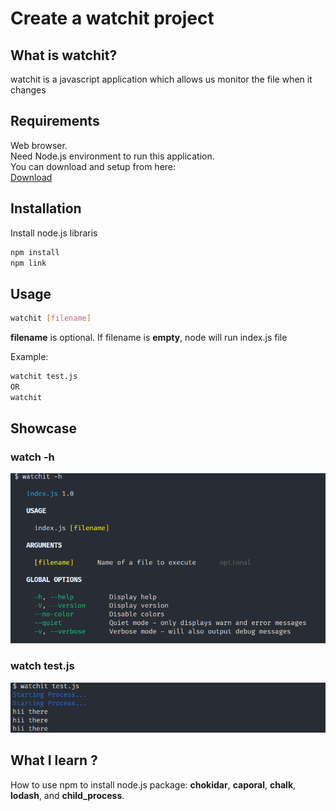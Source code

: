 # Create a watchit project

## What is watchit?
watchit is a javascript application which allows us monitor the file when it changes

## Requirements
Web browser.  
Need Node.js environment to run this application.  
You can download and setup from here:   
[Download](https://nodejs.org/en/)  

## Installation
Install node.js libraris
```bash
npm install
npm link
```

## Usage
```bash
watchit [filename]
```
**filename** is optional. If filename is **empty**, node will run index.js file

Example:
```bash
watchit test.js
OR
watchit 
```
## Showcase
### watch -h
![watch -h](assets/images/help.png)

### watch test.js
![watch -h](assets/images/watchit.png)

## What I learn ?
How to use npm to install node.js package: **chokidar**, **caporal**, **chalk**, **lodash**, and **child_process**.  